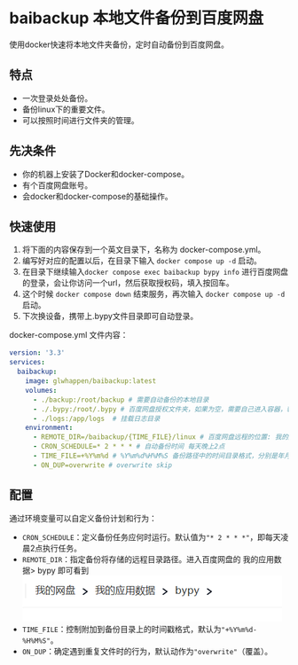 # baibackup 本地文件备份到百度网盘

使用docker快速将本地文件夹备份，定时自动备份到百度网盘。

## 特点

- 一次登录处处备份。
- 备份linux下的重要文件。
- 可以按照时间进行文件夹的管理。

## 先决条件

- 你的机器上安装了Docker和docker-compose。
- 有个百度网盘账号。
- 会docker和docker-compose的基础操作。



## 快速使用

1. 将下面的内容保存到一个英文目录下，名称为 docker-compose.yml。
2. 编写好对应的配置以后，在目录下输入 `docker compose up -d` 启动。
3. 在目录下继续输入`docker compose exec baibackup bypy info` 进行百度网盘的登录，会让你访问一个url，然后获取授权码，填入按回车。
4. 这个时候 `docker compose down` 结束服务，再次输入 `docker compose up -d` 启动。
5. 下次换设备，携带上.bypy文件目录即可自动登录。

docker-compose.yml 文件内容：

```yml
version: '3.3'
services:
  baibackup:
    image: glwhappen/baibackup:latest
    volumes:
      - ./backup:/root/backup # 需要自动备份的本地目录
      - ./.bypy:/root/.bypy # 百度网盘授权文件夹，如果为空，需要自己进入容器，输入bypy info 进行授权登录
      - ./logs:/app/logs  # 挂载日志目录
    environment:
      - REMOTE_DIR=/baibackup/{TIME_FILE}/linux # 百度网盘远程的位置: 我的应用数据/bypy/baibackup/20230320/linux
      - CRON_SCHEDULE=* 2 * * * # 自动备份时间 每天晚上2点
      - TIME_FILE=+%Y%m%d # %Y%m%d%H%M%S 备份路径中的时间目录格式，分别是年月日时分秒，可以根据自己的情况修改，目前是年月日
      - ON_DUP=overwrite # overwrite skip
```


## 配置

通过环境变量可以自定义备份计划和行为：

- `CRON_SCHEDULE`：定义备份任务应何时运行。默认值为`"* 2 * * *"`，即每天凌晨2点执行任务。
- `REMOTE_DIR`：指定备份将存储的远程目录路径。进入百度网盘的 我的应用数据> bypy 即可看到
  ![](https://raw.githubusercontent.com/glwhappen/images/main/img/202403201901906.png)
- `TIME_FILE`：控制附加到备份目录上的时间戳格式，默认为`"+%Y%m%d-%H%M%S"`。
- `ON_DUP`：确定遇到重复文件时的行为，默认动作为`"overwrite"`（覆盖）。
